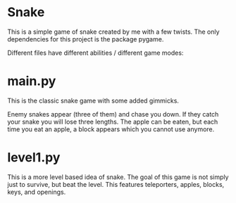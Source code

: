# Snake

This is a simple game of snake created by me with a few twists.
The only dependencies for this project is the package pygame.

Different files have different abilities / different game modes:

# main.py

This is the classic snake game with some added gimmicks.

Enemy snakes appear (three of them) and chase you down. If they catch your snake you will lose three lengths.
The apple can be eaten, but each time you eat an apple, a block appears which you cannot use anymore.

# level1.py

This is a more level based idea of snake. The goal of this game is not simply just to survive, but beat the level.
This features teleporters, apples, blocks, keys, and openings.
